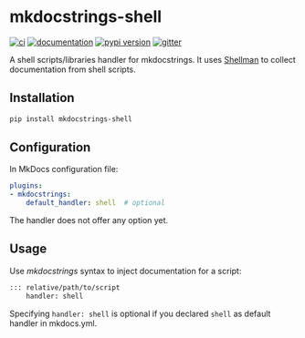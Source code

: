 # mkdocstrings-shell

[![ci](https://github.com/mkdocstrings/shell/workflows/ci/badge.svg)](https://github.com/mkdocstrings/shell/actions?query=workflow%3Aci)
[![documentation](https://img.shields.io/badge/docs-mkdocs-708FCC.svg?style=flat)](https://mkdocstrings.github.io/shell/)
[![pypi version](https://img.shields.io/pypi/v/mkdocstrings-shell.svg)](https://pypi.org/project/mkdocstrings-shell/)
[![gitter](https://badges.gitter.im/join%20chat.svg)](https://app.gitter.im/#/room/#shell:gitter.im)

A shell scripts/libraries handler for mkdocstrings.
It uses [Shellman](https://github.com/pawamoy/shellman)
to collect documentation from shell scripts.

## Installation

```bash
pip install mkdocstrings-shell
```

## Configuration

In MkDocs configuration file:

```yaml title="mkdocs.yml"
plugins:
- mkdocstrings:
    default_handler: shell  # optional
```

The handler does not offer any option yet.

## Usage

Use *mkdocstrings* syntax to inject documentation for a script:

```md
::: relative/path/to/script
    handler: shell  
```

Specifying `handler: shell` is optional if you declared `shell`
as default handler in mkdocs.yml.
